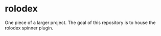 # rolodex
One piece of a larger project.  The goal of this repository is to house the rolodex spinner plugin.
